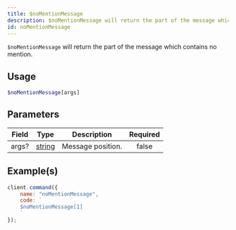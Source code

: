 ```yaml
---
title: $noMentionMessage
description: $noMentionMessage will return the part of the message which contains no mention.
id: noMentionMessage
---
```


`$noMentionMessage` will return the part of the message which contains no mention.

## Usage

```php
$noMentionMessage[args]
```

## Parameters

| Field | Type                                                                                              | Description       | Required |
| ----- | ------------------------------------------------------------------------------------------------- | ----------------- | :------: |
| args? | [string](https://developer.mozilla.org/en-US/docs/Web/JavaScript/Reference/Global_Objects/String) | Message position. |  false   |

## Example(s)

```javascript
client.command({
    name: "noMentionMessage",
    code: `
    $noMentionMessage[1]
    `
});
```
